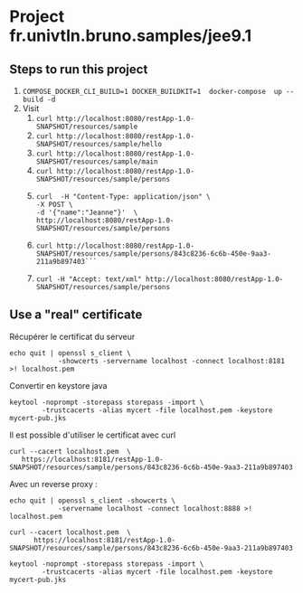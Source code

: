 # Project fr.univtln.bruno.samples/jee9.1

## Steps to run this project

1. ```COMPOSE_DOCKER_CLI_BUILD=1 DOCKER_BUILDKIT=1  docker-compose  up --build -d```
2. Visit 
   1. ```curl http://localhost:8080/restApp-1.0-SNAPSHOT/resources/sample```
   2. ```curl http://localhost:8080/restApp-1.0-SNAPSHOT/resources/sample/hello```
   3. ```curl http://localhost:8080/restApp-1.0-SNAPSHOT/resources/sample/main```
   4. ```curl http://localhost:8080/restApp-1.0-SNAPSHOT/resources/sample/persons```
   5. ```
      curl  -H "Content-Type: application/json" \
      -X POST \
      -d '{"name":"Jeanne"}'  \
      http://localhost:8080/restApp-1.0-SNAPSHOT/resources/sample/persons
   6. ```
      curl http://localhost:8080/restApp-1.0-SNAPSHOT/resources/sample/persons/843c8236-6c6b-450e-9aa3-211a9b897403```
   7. ```curl -H "Accept: text/xml" http://localhost:8080/restApp-1.0-SNAPSHOT/resources/sample/persons```

   
## Use a "real" certificate
Récupérer le certificat du serveur
```
echo quit | openssl s_client \
            -showcerts -servername localhost -connect localhost:8181 >! localhost.pem
```

Convertir en keystore java
```
keytool -noprompt -storepass storepass -import \
        -trustcacerts -alias mycert -file localhost.pem -keystore mycert-pub.jks
```

Il est possible d'utiliser le certificat avec curl
```
curl --cacert localhost.pem  \
   https://localhost:8181/restApp-1.0-SNAPSHOT/resources/sample/persons/843c8236-6c6b-450e-9aa3-211a9b897403
```

Avec un reverse proxy :
```
echo quit | openssl s_client -showcerts \
            -servername localhost -connect localhost:8888 >! localhost.pem

curl --cacert localhost.pem  \
      https://localhost:8181/restApp-1.0-SNAPSHOT/resources/sample/persons/843c8236-6c6b-450e-9aa3-211a9b897403
      
keytool -noprompt -storepass storepass -import \
        -trustcacerts -alias mycert -file localhost.pem -keystore mycert-pub.jks      
```






















